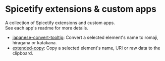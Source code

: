 # Spicetify extensions & custom apps

A collection of Spicetify extensions and custom apps.  
See each app's readme for more details.

-   [japanese-convert-tooltip](./extensions/japanese-convert-tooltip/README.md): Convert a selected element's name to romaji, hiragana or katakana.
-   [extended-copy](./extensions/extended-copy/README.md): Copy a selected element's name, URI or raw data to the clipboard.
